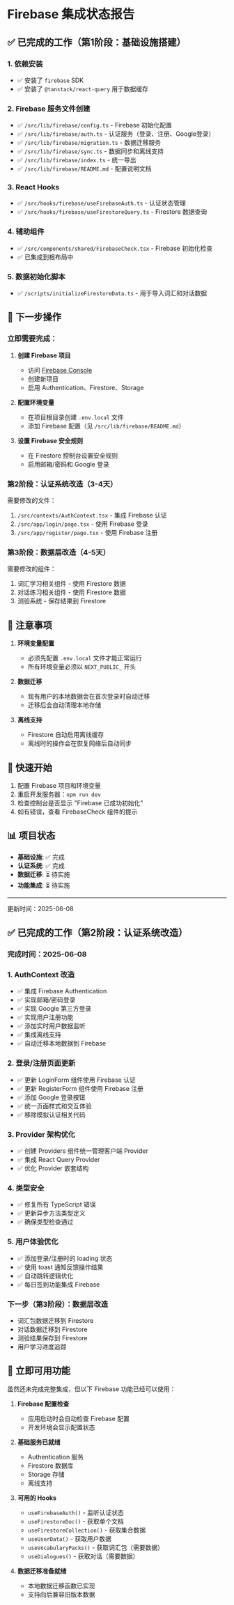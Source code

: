 # Firebase 集成状态报告

## ✅ 已完成的工作（第1阶段：基础设施搭建）

### 1. **依赖安装**
- ✅ 安装了 `firebase` SDK
- ✅ 安装了 `@tanstack/react-query` 用于数据缓存

### 2. **Firebase 服务文件创建**
- ✅ `/src/lib/firebase/config.ts` - Firebase 初始化配置
- ✅ `/src/lib/firebase/auth.ts` - 认证服务（登录、注册、Google登录）
- ✅ `/src/lib/firebase/migration.ts` - 数据迁移服务
- ✅ `/src/lib/firebase/sync.ts` - 数据同步和离线支持
- ✅ `/src/lib/firebase/index.ts` - 统一导出
- ✅ `/src/lib/firebase/README.md` - 配置说明文档

### 3. **React Hooks**
- ✅ `/src/hooks/firebase/useFirebaseAuth.ts` - 认证状态管理
- ✅ `/src/hooks/firebase/useFirestoreQuery.ts` - Firestore 数据查询

### 4. **辅助组件**
- ✅ `/src/components/shared/FirebaseCheck.tsx` - Firebase 初始化检查
- ✅ 已集成到根布局中

### 5. **数据初始化脚本**
- ✅ `/scripts/initializeFirestoreData.ts` - 用于导入词汇和对话数据

## 🔧 下一步操作

### 立即需要完成：

1. **创建 Firebase 项目**
   - 访问 [Firebase Console](https://console.firebase.google.com/)
   - 创建新项目
   - 启用 Authentication、Firestore、Storage

2. **配置环境变量**
   - 在项目根目录创建 `.env.local` 文件
   - 添加 Firebase 配置（见 `/src/lib/firebase/README.md`）

3. **设置 Firebase 安全规则**
   - 在 Firestore 控制台设置安全规则
   - 启用邮箱/密码和 Google 登录

### 第2阶段：认证系统改造（3-4天）

需要修改的文件：
1. `/src/contexts/AuthContext.tsx` - 集成 Firebase 认证
2. `/src/app/login/page.tsx` - 使用 Firebase 登录
3. `/src/app/register/page.tsx` - 使用 Firebase 注册

### 第3阶段：数据层改造（4-5天）

需要修改的组件：
1. 词汇学习相关组件 - 使用 Firestore 数据
2. 对话练习相关组件 - 使用 Firestore 数据
3. 测验系统 - 保存结果到 Firestore

## 📝 注意事项

1. **环境变量配置**
   - 必须先配置 `.env.local` 文件才能正常运行
   - 所有环境变量必须以 `NEXT_PUBLIC_` 开头

2. **数据迁移**
   - 现有用户的本地数据会在首次登录时自动迁移
   - 迁移后会自动清理本地存储

3. **离线支持**
   - Firestore 自动启用离线缓存
   - 离线时的操作会在恢复网络后自动同步

## 🚀 快速开始

1. 配置 Firebase 项目和环境变量
2. 重启开发服务器：`npm run dev`
3. 检查控制台是否显示 "Firebase 已成功初始化"
4. 如有错误，查看 FirebaseCheck 组件的提示

## 📊 项目状态

- **基础设施**: ✅ 完成
- **认证系统**: ✅ 完成
- **数据迁移**: ⏳ 待实施
- **功能集成**: ⏳ 待实施

---

更新时间：2025-06-08

## ✅ 已完成的工作（第2阶段：认证系统改造）

### 完成时间：2025-06-08

### 1. **AuthContext 改造**
- ✅ 集成 Firebase Authentication
- ✅ 实现邮箱/密码登录
- ✅ 实现 Google 第三方登录
- ✅ 实现用户注册功能
- ✅ 添加实时用户数据监听
- ✅ 集成离线支持
- ✅ 自动迁移本地数据到 Firebase

### 2. **登录/注册页面更新**
- ✅ 更新 LoginForm 组件使用 Firebase 认证
- ✅ 更新 RegisterForm 组件使用 Firebase 注册
- ✅ 添加 Google 登录按钮
- ✅ 统一页面样式和交互体验
- ✅ 移除模拟认证相关代码

### 3. **Provider 架构优化**
- ✅ 创建 Providers 组件统一管理客户端 Provider
- ✅ 集成 React Query Provider
- ✅ 优化 Provider 嵌套结构

### 4. **类型安全**
- ✅ 修复所有 TypeScript 错误
- ✅ 更新异步方法类型定义
- ✅ 确保类型检查通过

### 5. **用户体验优化**
- ✅ 添加登录/注册时的 loading 状态
- ✅ 使用 toast 通知反馈操作结果
- ✅ 自动跳转逻辑优化
- ✅ 每日签到功能集成 Firebase

### 下一步（第3阶段）：数据层改造
- 词汇包数据迁移到 Firestore
- 对话数据迁移到 Firestore
- 测验结果保存到 Firestore
- 用户学习进度追踪

## 🎯 立即可用功能

虽然还未完成完整集成，但以下 Firebase 功能已经可以使用：

1. **Firebase 配置检查**
   - 应用启动时会自动检查 Firebase 配置
   - 开发环境会显示配置状态

2. **基础服务已就绪**
   - Authentication 服务
   - Firestore 数据库
   - Storage 存储
   - 离线支持

3. **可用的 Hooks**
   - `useFirebaseAuth()` - 监听认证状态
   - `useFirestoreDoc()` - 获取单个文档
   - `useFirestoreCollection()` - 获取集合数据
   - `useUserData()` - 获取用户数据
   - `useVocabularyPacks()` - 获取词汇包（需要数据）
   - `useDialogues()` - 获取对话（需要数据）

4. **数据迁移准备就绪**
   - 本地数据迁移函数已实现
   - 支持向后兼容旧版本数据 
